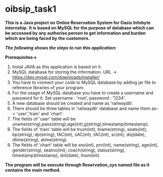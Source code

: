 # oibsip_task1
**This is a Java project on Online Reservation System for Oasis Infobyte internship.**
**It is based on MySQL for the purpose of database which can be accessed by any authorise person to get information and burden which are being faced by the customers.**

***The following shows the steps to run this application:***

**Prerequisites->**
 
1. Instal JAVA as this application is based on it.
2. MySQL database for storing the information. URL -> https://dev.mysql.com/downloads/installer/
3. You have to connect your code to MySQL database by adding jar file to reference libraries of your program.
4. For the usage of MySQL database you have to create a username and password for it. Set username : 'root', password : '1234'.
5. A new database should be created and name as 'railwaydb'.
6. There should be three tables in 'railwaydb' database and name them as-> 'user','train' and 'chart'.
7. The fields of 'user' table will be uname(string),pass(string),age(int),g(string),timestamp(timestamp).
8. The fields of 'train' table will be tnum(int), tname(string), seats(int), bp(string), dp(string), fAC(int), sAC(int), tAC(int), sc(int), doj(date), dtime(string), atime(string).
9. The fields of 'chart' table will be sno(int), pnr(int), name(string), age(int), gender(string), seatno(int), coach(string), status(string), timestamp(timestamp), dot(date), tnum(int).

 **The program will be execute through Reservation_sys named file as it contains the main method.**
